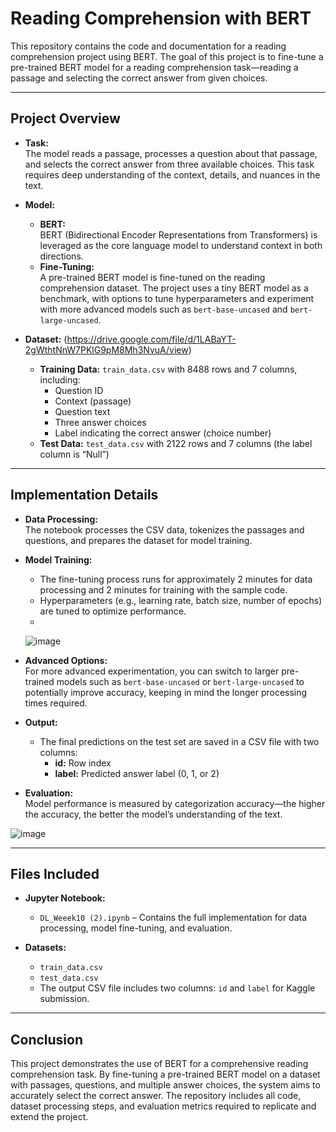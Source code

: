 # Reading Comprehension with BERT

This repository contains the code and documentation for a reading comprehension project using BERT. The goal of this project is to fine-tune a pre-trained BERT model for a reading comprehension task—reading a passage and selecting the correct answer from given choices.

---

## Project Overview

- **Task:**  
  The model reads a passage, processes a question about that passage, and selects the correct answer from three available choices. This task requires deep understanding of the context, details, and nuances in the text.

- **Model:**  
  - **BERT:**  
    BERT (Bidirectional Encoder Representations from Transformers) is leveraged as the core language model to understand context in both directions.  
  - **Fine-Tuning:**  
    A pre-trained BERT model is fine-tuned on the reading comprehension dataset. The project uses a tiny BERT model as a benchmark, with options to tune hyperparameters and experiment with more advanced models such as `bert-base-uncased` and `bert-large-uncased`.

- **Dataset:**   (https://drive.google.com/file/d/1LABaYT-2gWthtNnW7PKlG9pM8Mh3NvuA/view)
  - **Training Data:** `train_data.csv` with 8488 rows and 7 columns, including:
    - Question ID
    - Context (passage)
    - Question text
    - Three answer choices
    - Label indicating the correct answer (choice number)
  - **Test Data:** `test_data.csv` with 2122 rows and 7 columns (the label column is “Null”)

---

## Implementation Details

- **Data Processing:**  
  The notebook processes the CSV data, tokenizes the passages and questions, and prepares the dataset for model training.

- **Model Training:**  
  - The fine-tuning process runs for approximately 2 minutes for data processing and 2 minutes for training with the sample code.
  - Hyperparameters (e.g., learning rate, batch size, number of epochs) are tuned to optimize performance.
  - 
  ![image](https://github.com/user-attachments/assets/ffda38f2-eb5a-41cf-ab3b-3f7db7112eed)

- **Advanced Options:**  
  For more advanced experimentation, you can switch to larger pre-trained models such as `bert-base-uncased` or `bert-large-uncased` to potentially improve accuracy, keeping in mind the longer processing times required.

- **Output:**  
  - The final predictions on the test set are saved in a CSV file with two columns:
    - **id:** Row index
    - **label:** Predicted answer label (0, 1, or 2)

- **Evaluation:**  
  Model performance is measured by categorization accuracy—the higher the accuracy, the better the model’s understanding of the text.
  
![image](https://github.com/user-attachments/assets/ea08128e-de0b-4955-9b39-7822d9b49d48)

---

## Files Included

- **Jupyter Notebook:**  
  - `DL_Weeek10 (2).ipynb` – Contains the full implementation for data processing, model fine-tuning, and evaluation.
  
- **Datasets:**  
  - `train_data.csv`
  - `test_data.csv`
  - The output CSV file includes two columns: `id` and `label` for Kaggle submission.

---

## Conclusion

This project demonstrates the use of BERT for a comprehensive reading comprehension task. By fine-tuning a pre-trained BERT model on a dataset with passages, questions, and multiple answer choices, the system aims to accurately select the correct answer. The repository includes all code, dataset processing steps, and evaluation metrics required to replicate and extend the project.
